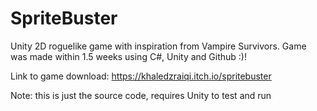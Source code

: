 # SpriteBuster
Unity 2D roguelike game with inspiration from Vampire Survivors. Game was made within 1.5 weeks using C#, Unity and Github :)!

Link to game download: https://khaledzraiqi.itch.io/spritebuster

Note: this is just the source code, requires Unity to test and run
